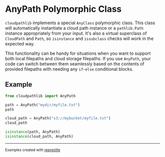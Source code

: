 # AnyPath Polymorphic Class

`cloudpathlib` implements a special `AnyClass` polymorphic class. This class will automatically instantiate a cloud path instance or a `pathlib.Path` instance appropriately from your input. It's also a virtual superclass of `CloudPath` and `Path`, so `isinstance` and `issubclass` checks will work in the expected way.

This functionality can be handy for situations when you want to support both local filepaths and cloud storage filepaths. If you use `AnyPath`, your code can switch between them seamlessly based on the contents of provided filepaths with needing any `if`-`else` conditional blocks.

## Example

```python
from cloudpathlib import AnyPath

path = AnyPath("mydir/myfile.txt")
path

cloud_path = AnyPath("s3://mybucket/myfile.txt")
cloud_path

isinstance(path, AnyPath)
isinstance(cloud_path, AnyPath)
```

---
<sup>Examples created with [reprexlite](https://github.com/jayqi/reprexlite)</sup>
